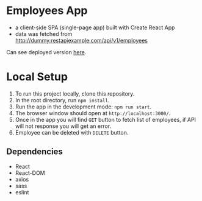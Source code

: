 # Employees App

- a client-side SPA (single-page app) built with Create React App
- data was fetched from http://dummy.restapiexample.com/api/v1/employees

Can see deployed version [here](https://employees-app-technichal-assignment.netlify.app/).

# Local Setup

1. To run this project locally, clone this repository.
2. In the root directory, run `npm install`.
3. Run the app in the development mode: `npm run start`.
4. The browser window should open at `http://localhost:3000/`.
5. Once in the app you will find `GET` button to fetch list of employees, if API will not response you will get an error.
6. Employee can be deleted with `DELETE` button.

## Dependencies

- React
- React-DOM
- axios
- sass
- eslint

